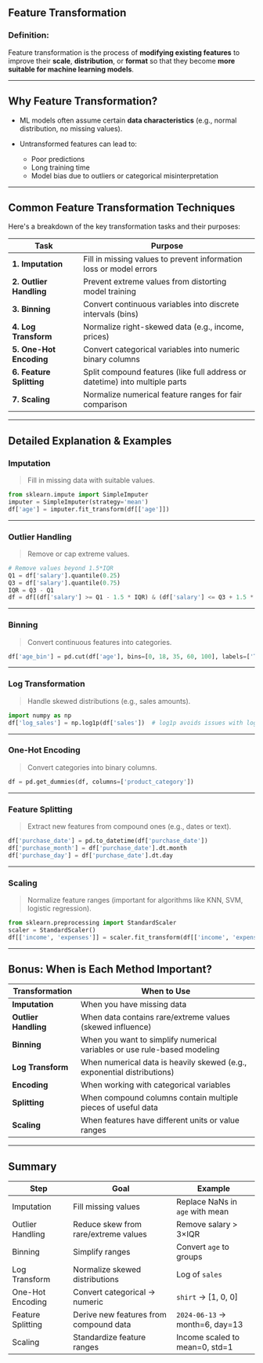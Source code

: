 ## **Feature Transformation**

### **Definition**:

Feature transformation is the process of **modifying existing features** to improve their **scale**, **distribution**, or **format** so that they become **more suitable for machine learning models**.

---

##  **Why Feature Transformation?**

* ML models often assume certain **data characteristics** (e.g., normal distribution, no missing values).
* Untransformed features can lead to:

  * Poor predictions
  * Long training time
  * Model bias due to outliers or categorical misinterpretation

---

## Common Feature Transformation Techniques

Here's a breakdown of the key transformation tasks and their purposes:

| **Task**                 | **Purpose**                                                                 |
| ------------------------ | --------------------------------------------------------------------------- |
| **1. Imputation**        | Fill in missing values to prevent information loss or model errors          |
| **2. Outlier Handling**  | Prevent extreme values from distorting model training                       |
| **3. Binning**           | Convert continuous variables into discrete intervals (bins)                 |
| **4. Log Transform**     | Normalize right-skewed data (e.g., income, prices)                          |
| **5. One-Hot Encoding**  | Convert categorical variables into numeric binary columns                   |
| **6. Feature Splitting** | Split compound features (like full address or datetime) into multiple parts |
| **7. Scaling**           | Normalize numerical feature ranges for fair comparison                      |

---

## Detailed Explanation & Examples

### **Imputation**

> Fill in missing data with suitable values.

```python
from sklearn.impute import SimpleImputer
imputer = SimpleImputer(strategy='mean')
df['age'] = imputer.fit_transform(df[['age']])
```

---

### **Outlier Handling**

> Remove or cap extreme values.

```python
# Remove values beyond 1.5*IQR
Q1 = df['salary'].quantile(0.25)
Q3 = df['salary'].quantile(0.75)
IQR = Q3 - Q1
df = df[(df['salary'] >= Q1 - 1.5 * IQR) & (df['salary'] <= Q3 + 1.5 * IQR)]
```

---

### **Binning**

> Convert continuous features into categories.

```python
df['age_bin'] = pd.cut(df['age'], bins=[0, 18, 35, 60, 100], labels=['Teen', 'Adult', 'MidAge', 'Senior'])
```

---

###  **Log Transformation**

> Handle skewed distributions (e.g., sales amounts).

```python
import numpy as np
df['log_sales'] = np.log1p(df['sales'])  # log1p avoids issues with log(0)
```

---

### **One-Hot Encoding**

> Convert categories into binary columns.

```python
df = pd.get_dummies(df, columns=['product_category'])
```

---

### **Feature Splitting**

> Extract new features from compound ones (e.g., dates or text).

```python
df['purchase_date'] = pd.to_datetime(df['purchase_date'])
df['purchase_month'] = df['purchase_date'].dt.month
df['purchase_day'] = df['purchase_date'].dt.day
```

---

###  **Scaling**

> Normalize feature ranges (important for algorithms like KNN, SVM, logistic regression).

```python
from sklearn.preprocessing import StandardScaler
scaler = StandardScaler()
df[['income', 'expenses']] = scaler.fit_transform(df[['income', 'expenses']])
```

---

## Bonus: When is Each Method Important?

| **Transformation**   | **When to Use**                                                          |
| -------------------- | ------------------------------------------------------------------------ |
| **Imputation**       | When you have missing data                                               |
| **Outlier Handling** | When data contains rare/extreme values (skewed influence)                |
| **Binning**          | When you want to simplify numerical variables or use rule-based modeling |
| **Log Transform**    | When numerical data is heavily skewed (e.g., exponential distributions)  |
| **Encoding**         | When working with categorical variables                                  |
| **Splitting**        | When compound columns contain multiple pieces of useful data             |
| **Scaling**          | When features have different units or value ranges                       |

---

## Summary

| Step              | Goal                                   | Example                         |
| ----------------- | -------------------------------------- | ------------------------------- |
| Imputation        | Fill missing values                    | Replace NaNs in `age` with mean |
| Outlier Handling  | Reduce skew from rare/extreme values   | Remove salary > 3×IQR           |
| Binning           | Simplify ranges                        | Convert `age` to groups         |
| Log Transform     | Normalize skewed distributions         | Log of `sales`                  |
| One-Hot Encoding  | Convert categorical → numeric          | `shirt` → \[1, 0, 0]            |
| Feature Splitting | Derive new features from compound data | `2024-06-13` → month=6, day=13  |
| Scaling           | Standardize feature ranges             | Income scaled to mean=0, std=1  |

